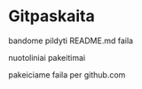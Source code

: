 # Gitpaskaita

bandome pildyti README.md faila

nuotoliniai pakeitimai



pakeiciame faila per github.com

